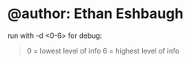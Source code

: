# @author: Ethan Eshbaugh

run with -d <0-6> for debug:
  > 0 = lowest level of info
  > 6 = highest level of info
